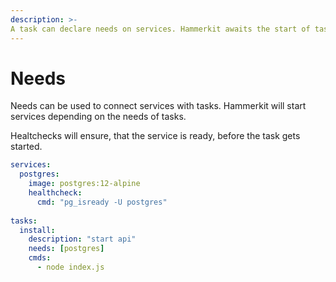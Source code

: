 ```yaml
---
description: >-
A task can declare needs on services. Hammerkit awaits the start of tasks until all service needs are ready.
---
```


# Needs
Needs can be used to connect services with tasks.
Hammerkit will start services depending on the needs of tasks.

Healtchecks will ensure, that the service is ready, before the task gets started.

```yaml
services:
  postgres:
    image: postgres:12-alpine
    healthcheck:
      cmd: "pg_isready -U postgres"
    
tasks:
  install:
    description: "start api"
    needs: [postgres]
    cmds:
      - node index.js
```
